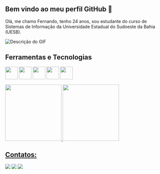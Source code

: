 <!---
Soynandin/Soynandin is a ✨ special ✨ repository because its `README.md` (this file) appears on your GitHub profile.
You can click the Preview link to take a look at your changes.
--->
## Bem vindo ao meu perfil GitHub 👋
Olá, me chamo Fernando, tenho 24 anos, sou estudante do curso de Sistemas de Informação da Universidade Estadual do Sudoeste da Bahia (UESB).

![Descrição do GIF](https://media.giphy.com/media/13CoXDiaCcCoyk/giphy.gif)

## Ferramentas e Tecnologias
<img loading="lazy" src="https://cdn.jsdelivr.net/gh/devicons/devicon@latest/icons/java/java-original.svg" width="40" height="40"/> <img loading="lazy" src="https://cdn.jsdelivr.net/gh/devicons/devicon@latest/icons/python/python-original.svg" width="40" height="40"/> <img loading="lazy" src="https://cdn.jsdelivr.net/gh/devicons/devicon@latest/icons/cplusplus/cplusplus-original.svg" width="40" height="40"/> <img loading="lazy" src="https://cdn.jsdelivr.net/gh/devicons/devicon@latest/icons/kotlin/kotlin-original.svg" width="40" height="40"/> <img loading="lazy" src="https://cdn.jsdelivr.net/gh/devicons/devicon@latest/icons/mysql/mysql-original.svg" width="40" height="40"/>

<div>
<a href="https://github.com/Soynandin">
<img loading="lazy" height="180em" src="https://github-readme-stats.vercel.app/api/top-langs/?username=Soynandin&layout=compact&langs_count=7&theme=dracula"/>
<img loading="lazy" height="180em" src="https://github-readme-stats.vercel.app/api?username=Soynandin&show_icons=true&theme=dracula&include_all_commits=true&count_private=true"/>
</div>
  
## Contatos:
<div>
  <a href = "mailto:Fernando.Ibirataia0@gmail.com"><img loading="lazy" src="https://img.shields.io/badge/Gmail-D14836?style=for-the-badge&logo=gmail&logoColor=white" target="_blank"></a>
  <a href="https://instagram.com/Soynandin" target="_blank"><img loading="lazy" src="https://img.shields.io/badge/-Instagram-%23E4405F?style=for-the-badge&logo=instagram&logoColor=white" target="_blank"></a>
  <a href="https://www.linkedin.com/in/Soynandin" target="_blank"><img loading="lazy" src="https://img.shields.io/badge/-LinkedIn-%230077B5?style=for-the-badge&logo=linkedin&logoColor=white" target="_blank"></a>   
</div>
